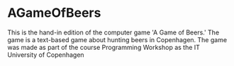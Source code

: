 # AGameOfBeers
This is the hand-in edition of the computer game 'A Game of Beers.' 
The game is a text-based game about hunting beers in Copenhagen.
The game was made as part of the course Programming Workshop as the IT University of Copenhagen
